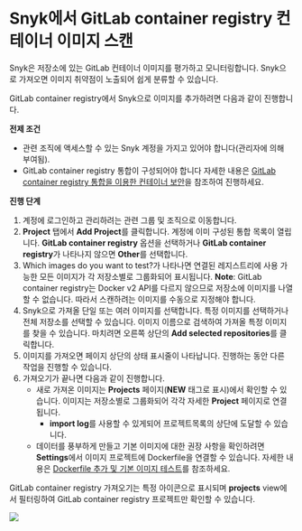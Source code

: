 # Snyk에서 GitLab container registry 컨테이너 이미지 스캔

Snyk은 저장소에 있는 GitLab 컨테이너 이미지를 평가하고 모니터링합니다. Snyk으로 가져오면 이미지 취약점이 노출되어 쉽게 분류할 수 있습니다.

GitLab container registry에서 Snyk으로 이미지를 추가하려면 다음과 같이 진행합니다.

**전제 조건**

* 관련 조직에 액세스할 수 있는 Snyk 계정을 가지고 있어야 합니다(관리자에 의해 부여됨).
* GitLab container registry 통합이 구성되어야 합니다 자세한 내용은 [GitLab container registry 통합을 이용한 컨테이너 보안](container-security-with-gitlab-container-registry-integration.md)을 참조하여 진행하세요.

**진행 단계**

1. 계정에 로그인하고 관리하려는 관련 그룹 및 조직으로 이동합니다.
2. **Project** 탭에서 **Add Project**를 클릭합니다. 계정에 이미 구성된 통합 목록이 열립니다. **GitLab container registry** 옵션을 선택하거나 **GitLab container registry**가 나타나지 않으면 **Other**를 선택합니다.
3. Which images do you want to test?가 나타나면 연결된 레지스트리에 사용 가능한 모든 이미지가 각 저장소별로 그룹화되어 표시됩니다. **Note**: GitLab container registry는 Docker v2 API를 다르지 않으므로 저장소에 이미지를 나열할 수 없습니다. 따라서 스캔하려는 이미지를 수동으로 지정해야 합니다.
4. Snyk으로 가져올 단일 또는 여러 이미지를 선택합니다. 특정 이미지를 선택하거나 전체 저장소를 선택할 수 있습니다. 이미지 이름으로 검색하여 가져올 특정 이미지를 찾을 수 있습니다. 마치려면 오른쪽 상단의 **Add selected repositories**를 클릭합니다.
5. 이미지를 가져오면 페이지 상단의 상태 표시줄이 나타납니다. 진행하는 동안 다른 작업을 진행할 수 있습니다.
6. 가져오기가 끝나면 다음과 같이 진행합니다.
   * 새로 가져온 이미지는 **Projects** 페이지(**NEW** 태그로 표시)에서 확인할 수 있습니다. 이미지는 저장소별로 그룹화되어 각각 자세한 **Project** 페이지로 연결됩니다.
     * **import log**를 사용할 수 있게되어 프로젝트목록의 상단에 도달할 수 있습니다.
   * 데이터를 풍부하게 만들고 기본 이미지에 대한 권장 사항을 확인하려면 **Settings**에서 이미지 프로젝트에 Dockerfile을 연결할 수 있습니다. 자세한 내용은 [Dockerfile 추가 및 기본 이미지 테스트](../../scan-your-dockerfile/adding-your-dockerfile-and-test-your-base-image.md)를 참조하세요.

GitLab container registry 가져오기는 특정 아이콘으로 표시되며 **projects** view에서 필터링하여 GitLab container registry 프로젝트만 확인할 수 있습니다.

![](../../../../.gitbook/assets/mceclip0-14-.png)
